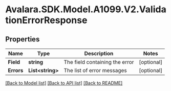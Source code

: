 # Avalara.SDK.Model.A1099.V2.ValidationErrorResponse

## Properties

Name | Type | Description | Notes
------------ | ------------- | ------------- | -------------
**Field** | **string** | The field containing the error | [optional] 
**Errors** | **List&lt;string&gt;** | The list of error messages | [optional] 

[[Back to Model list]](../../../README.md#documentation-for-models) [[Back to API list]](../../../README.md#documentation-for-api-endpoints) [[Back to README]](../../../README.md)

